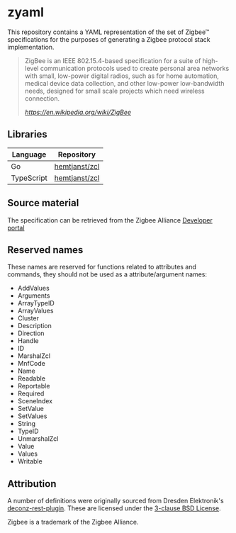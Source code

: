 # zyaml

This repository contains a YAML representation of the set of Zigbee™
specifications for the purposes of generating a Zigbee protocol stack
implementation.

> ZigBee is an IEEE 802.15.4-based specification for a suite of high-level
> communication protocols used to create personal area networks with small,
> low-power digital radios, such as for home automation, medical device
> data collection, and other low-power low-bandwidth needs, designed for
> small scale projects which need wireless connection.
>
> <cite>https://en.wikipedia.org/wiki/ZigBee</cite>

## Libraries

| Language | Repository |
| --- | --- |
| Go | [hemtjanst/zcl] |
| TypeScript | [hemtjanst/zcl] |

[hemtjanst/zcl]: https://github.com/hemtjanst/zcl

## Source material

The specification can be retrieved from the Zigbee Alliance
[Developer portal](https://zigbeealliance.org/developer_resources/?file_type%5B%5D=specification)

## Reserved names

These names are reserved for functions related to attributes and commands, 
they should not be used as a attribute/argument names:

* AddValues
* Arguments
* ArrayTypeID
* ArrayValues
* Cluster
* Description
* Direction
* Handle
* ID
* MarshalZcl
* MnfCode
* Name
* Readable
* Reportable
* Required
* SceneIndex
* SetValue
* SetValues
* String
* TypeID
* UnmarshalZcl
* Value
* Values
* Writable

## Attribution

A number of definitions were originally sourced from Dresden Elektronik's
[deconz-rest-plugin](https://github.com/dresden-elektronik/deconz-rest-plugin).
These are licensed under the [3-clause BSD License](https://github.com/dresden-elektronik/deconz-rest-plugin/blob/bb47cdbc19c257e3000fdb8475aa456830e6df94/LICENSE.txt).

Zigbee is a trademark of the Zigbee Alliance.
